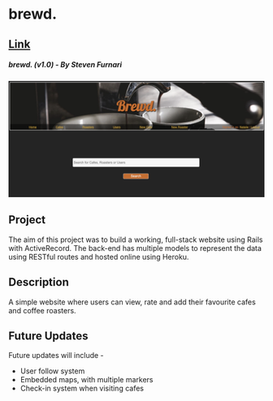 # **brewd.**



## [Link](https://arcane-anchorage-52778.herokuapp.com/)
##### brewd. (v1.0) - By Steven Furnari
![home page](app/assets/images/home.png)

## **Project**

The aim of this project was to build a working, full-stack website using Rails with ActiveRecord.
The back-end has multiple models to represent the data using RESTful routes and hosted online using Heroku.


## **Description**

A simple website where users can view, rate and add their favourite cafes and coffee roasters.


## **Future Updates**
Future updates will include -
- User follow system
- Embedded maps, with multiple markers
- Check-in system when visiting cafes